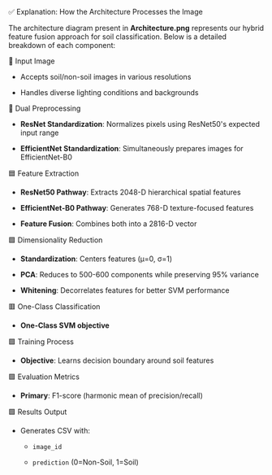 ✅ Explanation: How the Architecture Processes the Image  

The architecture diagram present in **Architecture.png** represents our hybrid feature fusion approach for soil classification. Below is a detailed breakdown of each component:  

🔷 Input Image  

- Accepts soil/non-soil images in various resolutions
   
- Handles diverse lighting conditions and backgrounds  

🔹 Dual Preprocessing  

- **ResNet Standardization**: Normalizes pixels using ResNet50's expected input range

- **EfficientNet Standardization**: Simultaneously prepares images for EfficientNet-B0

🟦 Feature Extraction  

- **ResNet50 Pathway**: Extracts 2048-D hierarchical spatial features
  
- **EfficientNet-B0 Pathway**: Generates 768-D texture-focused features
  
- **Feature Fusion**: Combines both into a 2816-D vector  

🟩 Dimensionality Reduction  

- **Standardization**: Centers features (μ=0, σ=1)
  
- **PCA**: Reduces to 500-600 components while preserving 95% variance
  
- **Whitening**: Decorrelates features for better SVM performance  

🟥 One-Class Classification  

- **One-Class SVM objective**  

🟪 Training Process  

- **Objective**: Learns decision boundary around soil features

🟪 Evaluation Metrics  

- **Primary**: F1-score (harmonic mean of precision/recall)

🟩 Results Output  

- Generates CSV with:
  
  - `image_id`
    
  - `prediction` (0=Non-Soil, 1=Soil)
